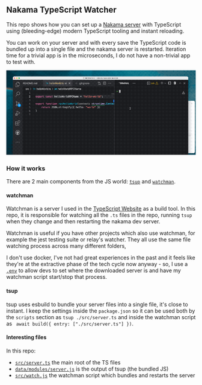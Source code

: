 ## Nakama TypeScript Watcher

This repo shows how you can set up a [Nakama server](https://heroiclabs.com/docs/nakama/getting-started/introduction/) with TypeScript using (bleeding-edge) modern TypeScript tooling and instant reloading. 

You can work on your server and with every save the TypeScript code is bundled up into a single file and the nakama server is restarted. Iteration time for a trivial app is in the microseconds, I do not have a non-trivial app to test with.

<img src="./example.gif">

### How it works

There are 2 main components from the JS world: [`tsup`](https://tsup.egoist.sh) and [`watchman`](https://facebook.github.io/watchman/).

#### watchman

Watchman is a server I used in the [TypeScript Website](https://github.com/microsoft/TypeScript-Website/issues/130#issuecomment-664673740) as a build tool. In this repo, it is responsible for watching all the `.ts` files in the repo, running `tsup` when they change and then restarting the nakama dev server. 

Watchman is useful if you have other projects which also use watchman, for example the jest testing suite or relay's watcher. They all use the same file watching process across many different folders,

I don't use docker, I've not had great experiences in the past and it feels like they're at the extractive phase of the tech cycle now anyway - so, I use a [`.env`](./..env) to allow devs to set where the downloaded server is and have my watchman script start/stop that process.

#### tsup

tsup uses esbuild to bundle your server files into a single file, it's close to instant. I keep the settings inside the `package.json` so it can be used both by the `scripts` section as `tsup ./src/server.ts` and inside the watchman script as ` await build({ entry: ["./src/server.ts"] })`.

#### Interesting files

In this repo:

- [`src/server.ts`](src/server.ts) the main root of the TS files
- [`data/modules/server.js`](data/modules/server.js) is the output of tsup (the bundled JS)
- [`src/watch.js`](src/watch.js) the watchman script which bundles and restarts the server